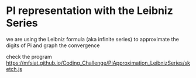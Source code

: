 # PI representation with the Leibniz Series 
we are using the Leibniz formula (aka infinite series) to approximate the digits of Pi and graph the convergence

check the program 
https://mfsiat.github.io/Coding_Challenge/PiApproximation_LeibnizSeries/sketch.js

